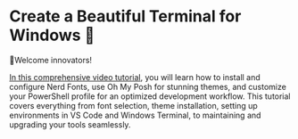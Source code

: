 # Create a Beautiful Terminal for Windows 🚀

👋Welcome innovators!

[In this comprehensive video tutorial](https://www.youtube.com/watch?v=p8dDlbsdeJ8), you will learn how to install and configure Nerd Fonts, use Oh My Posh for stunning themes, and customize your PowerShell profile for an optimized development workflow. This tutorial covers everything from font selection, theme installation, setting up environments in VS Code and Windows Terminal, to maintaining and upgrading your tools seamlessly.

